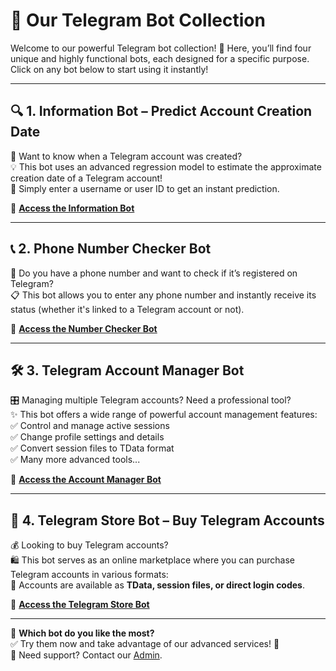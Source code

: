# 🚀 Our Telegram Bot Collection  

Welcome to our powerful Telegram bot collection! 🤖 Here, you’ll find four unique and highly functional bots, each designed for a specific purpose. Click on any bot below to start using it instantly!  

---

## 🔍 1. **Information Bot – Predict Account Creation Date**  
📅 Want to know when a Telegram account was created?  
💡 This bot uses an advanced regression model to estimate the approximate creation date of a Telegram account!  
🎯 Simply enter a username or user ID to get an instant prediction.  

🔗 **[Access the Information Bot](https://t.me/InformationDateBot)**  

---

## 📞 2. **Phone Number Checker Bot**  
🔎 Do you have a phone number and want to check if it’s registered on Telegram?  
📋 This bot allows you to enter any phone number and instantly receive its status (whether it's linked to a Telegram account or not).  

🔗 **[Access the Number Checker Bot](https://t.me/TG180Bot)**  

---

## 🛠️ 3. **Telegram Account Manager Bot**  
🎛️ Managing multiple Telegram accounts? Need a professional tool?  
✨ This bot offers a wide range of powerful account management features:  
✅ Control and manage active sessions  
✅ Change profile settings and details  
✅ Convert session files to TData format  
✅ Many more advanced tools...  

🔗 **[Access the Account Manager Bot](https://t.me/MambaToolsBot)**  

---

## 🛒 4. **Telegram Store Bot – Buy Telegram Accounts**  
💰 Looking to buy Telegram accounts?  
🛍️ This bot serves as an online marketplace where you can purchase Telegram accounts in various formats:  
📌 Accounts are available as **TData, session files, or direct login codes**.  

🔗 **[Access the Telegram Store Bot](https://t.me/TG880Bot)**  

---

📢 **Which bot do you like the most?**  
✅ Try them now and take advantage of our advanced services! 🚀  
📩 Need support? Contact our [Admin](https://t.me/Mamba_Dev).  
